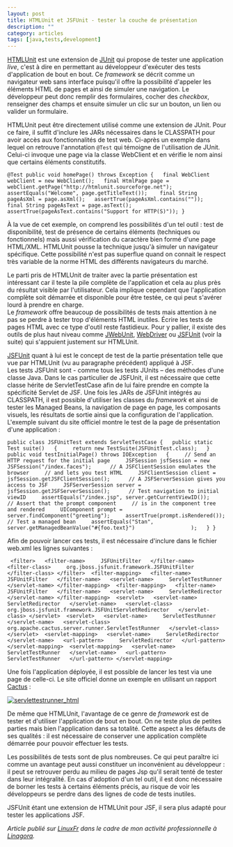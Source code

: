 ```yaml
---
layout: post
title: HTMLUnit et JSFUnit - tester la couche de présentation
description: ""
category: articles
tags: [java,tests,development]
---
```


[HTMLUnit](http://htmlunit.sourceforge.net/) est une extension de [JUnit](http://www.junit.org/) qui propose de tester une application *live*, c'est à dire en permettant au développeur d'exécuter des tests d'application de bout en bout. Ce *framework* se décrit comme un navigateur web sans interface puisqu'il offre la possibilité d'appeler les éléments HTML de pages et ainsi de simuler une navigation. Le développeur peut donc remplir des formulaires, cocher des *checkbox*, renseigner des champs et ensuite simuler un clic sur un bouton, un lien ou valider un formulaire.

HTMLUnit peut être directement utilisé comme une extension de JUnit. Pour ce faire, il suffit d'inclure les JARs nécessaires dans le CLASSPATH pour avoir accès aux fonctionnalités de test web. Ci-après un exemple dans lequel on retrouve l'annotation `@Test` qui témoigne de l'utilisation de JUnit. Celui-ci invoque une page via la classe WebClient et en vérifie le nom ainsi que certains éléments constitutifs.

`@Test public void homePage() throws Exception {   final WebClient webClient = new WebClient();   final HtmlPage page =     webClient.getPage("http://htmlunit.sourceforge.net");   assertEquals("Welcome", page.getTitleText());    final String pageAsXml = page.asXml();   assertTrue(pageAsXml.contains(""));    final String pageAsText = page.asText();   assertTrue(pageAsText.contains("Support for HTTP(S)")); }`

À la vue de cet exemple, on comprend les possibilités d'un tel outil : test de disponibilité, test de présence de certains éléments (techniques ou fonctionnels) mais aussi vérification du caractère bien formé d'une page HTML/XML. HTMLUnit pousse la technique jusqu'à simuler un navigateur spécifique. Cette possibilité n'est pas superflue quand on connait le respect très variable de la norme HTML des différents navigateurs du marché.

Le parti pris de HTMLUnit de traiter avec la partie présentation est intéressant car il teste la pile complète de l'application et cela au plus près du résultat visible par l'utilisateur. Cela implique cependant que l'application complète soit démarrée et disponible pour être testée, ce qui peut s'avérer lourd à prendre en charge.\
 Le *framework* offre beaucoup de possibilités de tests mais attention à ne pas se perdre à tester trop d'éléments HTML inutiles. Écrire les tests de pages HTML avec ce type d'outil reste fastidieux. Pour y pallier, il existe des outils de plus haut niveau comme [JWebUnit](http://jwebunit.sourceforge.net/), [WebDriver](http://code.google.com/p/selenium/?redir=1) ou [JSFUnit](http://www.jboss.org/jsfunit) (voir la suite) qui s'appuient justement sur HTMLUnit.

[JSFUnit](http://www.jboss.org/jsfunit) quant à lui est le concept de test de la partie présentation telle que vue par HTMLUnit (vu au paragraphe précédent) appliqué à JSF.\
 Les tests JSFUnit sont - comme tous les tests JUnits – des méthodes d'une classe Java. Dans le cas particulier de JSFUnit, il est nécessaire que cette classe hérite de ServletTestCase afin de lui faire prendre en compte la spécificité Servlet de JSF. Une fois les JARs de JSFUnit intégrés au CLASSPATH, il est possible d'utiliser les classes du *framework* et ainsi de tester les Managed Beans, la navigation de page en page, les composants visuels, les résultats de sortie ainsi que la configuration de l'application. L'exemple suivant du site officiel montre le test de la page de présentation d'une application :

`public class JSFUnitTest extends ServletTestCase {   public static Test suite()   {     return new TestSuite(JSFUnitTest.class);   }    public void testInitialPage() throws IOException   {     // Send an HTTP request for the initial page     JSFSession jsfSession = new JSFSession("/index.faces");      // A JSFClientSession emulates the browser     // and lets you test HTML     JSFClientSession client = jsfSession.getJSFClientSession();      // A JSFServerSession gives you access to JSF     JSFServerSession server = jsfSession.getJSFServerSession();      // Test navigation to initial viewID     assertEquals("/index.jsp", server.getCurrentViewID());      // Assert that the prompt component     // is in the component tree and rendered     UIComponent prompt = server.findComponent("greeting");     assertTrue(prompt.isRendered());      // Test a managed bean     assertEquals("Stan",                  server.getManagedBeanValue("#{foo.text}")                  );   } }`

Afin de pouvoir lancer ces tests, il est nécessaire d'inclure dans le fichier web.xml les lignes suivantes :

` <filter>   <filter-name>     JSFUnitFilter   </filter-name>   <filter-class>     org.jboss.jsfunit.framework.JSFUnitFilter   </filter-class> </filter>  <filter-mapping>   <filter-name>     JSFUnitFilter   </filter-name>   <servlet-name>     ServletTestRunner   </servlet-name> </filter-mapping>  <filter-mapping>   <filter-name>     JSFUnitFilter   </filter-name>   <servlet-name>     ServletRedirector   </servlet-name> </filter-mapping>  <servlet>   <servlet-name>     ServletRedirector   </servlet-name>   <servlet-class>     org.jboss.jsfunit.framework.JSFUnitServletRedirector   </servlet-class> </servlet>  <servlet>   <servlet-name>     ServletTestRunner   </servlet-name>   <servlet-class>     org.apache.cactus.server.runner.ServletTestRunner   </servlet-class> </servlet>  <servlet-mapping>   <servlet-name>     ServletRedirector   </servlet-name>   <url-pattern>     ServletRedirector   </url-pattern> </servlet-mapping>  <servlet-mapping>   <servlet-name>     ServletTestRunner   </servlet-name>   <url-pattern>     ServletTestRunner   </url-pattern> </servlet-mapping>`

Une fois l'application déployée, il est possible de lancer les test via une page de celle-ci. Le site officiel donne un exemple en utilisant un rapport [Cactus](http://jakarta.apache.org/cactus/integration/integration_browser.html) :

[![servlettestrunner\_html](http://08000linux.com/blogs/files/2010/09/servlettestrunner_html.jpeg)](http://08000linux.com/blogs/files/2010/09/servlettestrunner_html.jpeg)

De même que HTMLUnit, l'avantage de ce genre de *framework* est de tester et d'utiliser l'application de bout en bout. On ne teste plus de petites parties mais bien l'application dans sa totalité. Cette aspect a les défauts de ses qualités : il est nécessaire de conserver une application complète démarrée pour pouvoir effectuer les tests.

Les possibilités de tests sont de plus nombreuses. Ce qui peut paraître ici comme un avantage peut aussi constituer un inconvénient au développeur : il peut se retrouver perdu au milieu de pages Jsp qu'il serait tenté de tester dans leur intégralité. En cas d'adoption d'un tel outil, il est donc nécessaire de borner les tests à certains éléments précis, au risque de voir les développeurs se perdre dans des lignes de code de tests inutiles.

JSFUnit étant une extension de HTMLUnit pour JSF, il sera plus adapté pour tester les applications JSF.

*Article publié sur [LinuxFr](http://linuxfr.org/~galaux) dans le cadre de mon activité professionnelle à [Linagora](http://linagora.com/).*

